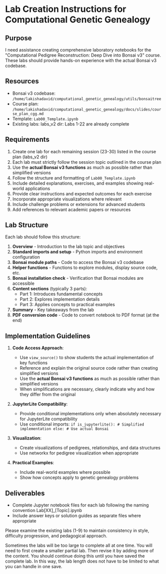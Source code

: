 # Lab Creation Instructions for Computational Genetic Genealogy

## Purpose

I need assistance creating comprehensive laboratory notebooks for the "Computational Pedigree Reconstruction: Deep Dive into Bonsai v3" course. These labs should provide hands-on experience with the actual Bonsai v3 codebase.

## Resources

- Bonsai v3 codebase: `/home/lakishadavid/computational_genetic_genealogy/utils/bonsaitree`
- Course plan: `/home/lakishadavid/computational_genetic_genealogy/docs/slides/course_plan_cgg.md`
- Template: `Lab00_Template.ipynb`
- Existing labs: labs_v2 dir: Labs 1-22 are already complete

## Requirements

1. Create one lab for each remaining session (23-30) listed in the course plan (labs_v2 dir)
2. Each lab must strictly follow the session topic outlined in the course plan
3. Use the **actual Bonsai v3 functions** as much as possible rather than simplified versions
4. Follow the structure and formatting of `Lab00_Template.ipynb`
5. Include detailed explanations, exercises, and examples showing real-world applications
6. Provide clear instructions and expected outcomes for each exercise
7. Incorporate appropriate visualizations where relevant
8. Include challenge problems or extensions for advanced students
9. Add references to relevant academic papers or resources

## Lab Structure

Each lab should follow this structure:

1. **Overview** - Introduction to the lab topic and objectives
2. **Standard imports and setup** - Python imports and environment configuration
3. **Bonsai module paths** - Code to access the Bonsai v3 codebase
4. **Helper functions** - Functions to explore modules, display source code, etc.
5. **Bonsai installation check** - Verification that Bonsai modules are accessible
6. **Content sections** (typically 3 parts):
   - Part 1: Introduces fundamental concepts
   - Part 2: Explores implementation details
   - Part 3: Applies concepts to practical examples
7. **Summary** - Key takeaways from the lab
8. **PDF conversion code** - Code to convert notebook to PDF format (at the end)

## Implementation Guidelines

1. **Code Access Approach**:

   - Use `view_source()` to show students the actual implementation of key functions
   - Reference and explain the original source code rather than creating simplified versions
   - Use the **actual Bonsai v3 functions** as much as possible rather than simplified versions
   - When simplifications are necessary, clearly indicate why and how they differ from the original

2. **JupyterLite Compatibility**:

   - Provide conditional implementations only when absolutely necessary for JupyterLite compatibility
   - Use conditional imports: `if is_jupyterlite(): # Simplified implementation else: # Use actual Bonsai`

3. **Visualization**:

   - Create visualizations of pedigrees, relationships, and data structures
   - Use networkx for pedigree visualization when appropriate

4. **Practical Examples**:
   - Include real-world examples where possible
   - Show how concepts apply to genetic genealogy problems

## Deliverables

- Complete Jupyter notebook files for each lab following the naming convention Lab[XX]\_[Topic].ipynb
- Include answer keys or solution guides as separate files where appropriate

Please examine the existing labs (1-9) to maintain consistency in style, difficulty progression, and pedagogical approach.

Sometimes the labs will be too large to complete all at one time. You will need to first create a smaller partial lab. Then revise it by adding more of the content. You should continue doing this until you have saved the complete lab. In this way, the lab length does not have to be limited to what you can handle in one save.
